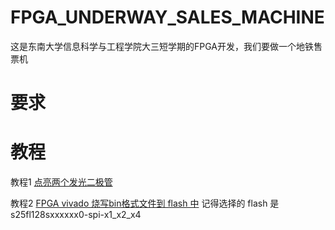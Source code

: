 # FPGA_UNDERWAY_SALES_MACHINE
这是东南大学信息科学与工程学院大三短学期的FPGA开发，我们要做一个地铁售票机

# 要求

# 教程

教程1 [点亮两个发光二极管](http://www.digilent.com.cn/community/174.html)

教程2 [FPGA vivado 烧写bin格式文件到 flash 中](http://bbs.elecfans.com/jishu_1566385_1_1.html) 记得选择的 flash 是 s25fl128sxxxxxx0-spi-x1_x2_x4

